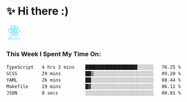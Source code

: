 <h1 align="left">✨ Hi there :)</h1>

  <a href="https://reactjs.org/" target="_blank" rel="noreferrer">   
    <img src="https://raw.githubusercontent.com/devicons/devicon/master/icons/react/react-original-wordmark.svg" alt="react" width="40"     
    height="40"/></a>
 
<h3 align="left">This Week I Spent My Time On:</h3>
<!--START_SECTION:waka-->

```txt
TypeScript   4 hrs 2 mins    ███████████████████░░░░░░   76.25 %
SCSS         29 mins         ██▒░░░░░░░░░░░░░░░░░░░░░░   09.20 %
YAML         26 mins         ██░░░░░░░░░░░░░░░░░░░░░░░   08.44 %
Makefile     19 mins         █▓░░░░░░░░░░░░░░░░░░░░░░░   06.11 %
JSON         0 secs          ░░░░░░░░░░░░░░░░░░░░░░░░░   00.01 %
```

<!--END_SECTION:waka-->

